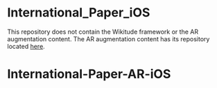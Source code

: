 # International_Paper_iOS

This repository does not contain the Wikitude framework or the AR augmentation content. The AR augmentation content has its repository located [here](https://github.com/TrekkDesign/International_paper_AR).
# International-Paper-AR-iOS
